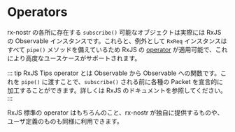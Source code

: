 # Operators

rx-nostr の各所に存在する `subscribe()` 可能なオブジェクトは実際には RxJS の Observable インスタンスです。これらと、例外として `RxReq` インスタンスはすべて `pipe()` メソッドを備えているため RxJS の [operator](https://rxjs.dev/guide/operators) が適用可能で、これにより高度なユースケースがサポートされます。

::: tip RxJS Tips
operator とは Observable から Observable への関数です。これを `pipe()` に渡すことで、`subscribe()` される前に各種の Packet を宣言的に加工することができます。詳しくは RxJS のドキュメントを参照してください。
:::

RxJS 標準の operator はもちろんのこと、rx-nostr が独自に提供するものや、ユーザ定義のものも同様に利用できます。
